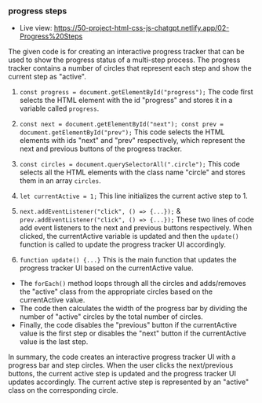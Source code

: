 ### progress steps

- Live view: https://50-project-html-css-js-chatgpt.netlify.app/02-Progress%20Steps

The given code is for creating an interactive progress tracker that can be used to show the progress status of a multi-step process. The progress tracker contains a number of circles that represent each step and show the current step as "active".

1. `const progress = document.getElementById("progress");`
   The code first selects the HTML element with the id "progress" and stores it in a variable called `progress`.

2. `const next = document.getElementById("next"); const prev = document.getElementById("prev");`
   This code selects the HTML elements with ids "next" and "prev" respectively, which represent the next and previous buttons of the progress tracker.

3. `const circles = document.querySelectorAll(".circle");`
   This code selects all the HTML elements with the class name "circle" and stores them in an array `circles`.

4. `let currentActive = 1;`
   This line initializes the current active step to 1.

5. `next.addEventListener("click", () => {...});` & `prev.addEventListener("click", () => {...});`
   These two lines of code add event listeners to the next and previous buttons respectively. When clicked, the currentActive variable is updated and then the `update()` function is called to update the progress tracker UI accordingly.

6. `function update() {...}`
   This is the main function that updates the progress tracker UI based on the currentActive value.

- The `forEach()` method loops through all the circles and adds/removes the "active" class from the appropriate circles based on the currentActive value.
- The code then calculates the width of the progress bar by dividing the number of "active" circles by the total number of circles.
- Finally, the code disables the "previous" button if the currentActive value is the first step or disables the "next" button if the currentActive value is the last step.

In summary, the code creates an interactive progress tracker UI with a progress bar and step circles. When the user clicks the next/previous buttons, the current active step is updated and the progress tracker UI updates accordingly. The current active step is represented by an "active" class on the corresponding circle.
